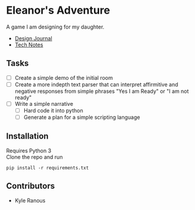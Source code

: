 # Eleanor's Adventure

A game I am designing for my daughter.

* [Design Journal](notes/journal.md)
* [Tech Notes](notes/tech_notes.md)

## Tasks
- [ ] Create a simple demo of the initial room
- [ ] Create a more indepth text parser that can interpret affirmitive and negative responses from simple phrases "Yes I am Ready" or "I am not ready"
- [ ] Write a simple narrative
    - [ ] Hard code it into python
    - [ ] Generate a plan for a simple scripting language

## Installation
Requires Python 3 <br>
Clone the repo and run
```
pip install -r requirements.txt
```

## Contributors
* Kyle Ranous
